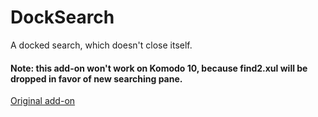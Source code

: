 DockSearch
===

A docked search, which doesn't close itself.

#### Note: this add-on won't work on Komodo 10, because find2.xul will be dropped in favor of new searching pane.

[Original add-on](https://community.activestate.com/node/9190)
